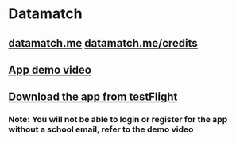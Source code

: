 # Datamatch
## [datamatch.me](https://datamatch.me) [datamatch.me/credits](https://datamatch.me/credits)
## [App demo video](https://github.com/jhcarrington/DatamatchFinal/blob/master/DatamatchDemo.mp4)
## [Download the app from testFlight](https://testflight.apple.com/join/CtXP01Ye)
### Note: You will not be able to login or register for the app without a school email, refer to the demo video
